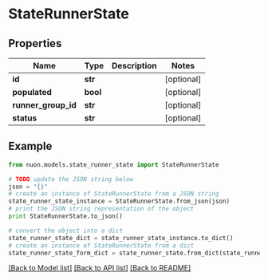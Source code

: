 # StateRunnerState


## Properties

Name | Type | Description | Notes
------------ | ------------- | ------------- | -------------
**id** | **str** |  | [optional] 
**populated** | **bool** |  | [optional] 
**runner_group_id** | **str** |  | [optional] 
**status** | **str** |  | [optional] 

## Example

```python
from nuon.models.state_runner_state import StateRunnerState

# TODO update the JSON string below
json = "{}"
# create an instance of StateRunnerState from a JSON string
state_runner_state_instance = StateRunnerState.from_json(json)
# print the JSON string representation of the object
print StateRunnerState.to_json()

# convert the object into a dict
state_runner_state_dict = state_runner_state_instance.to_dict()
# create an instance of StateRunnerState from a dict
state_runner_state_form_dict = state_runner_state.from_dict(state_runner_state_dict)
```
[[Back to Model list]](../README.md#documentation-for-models) [[Back to API list]](../README.md#documentation-for-api-endpoints) [[Back to README]](../README.md)


